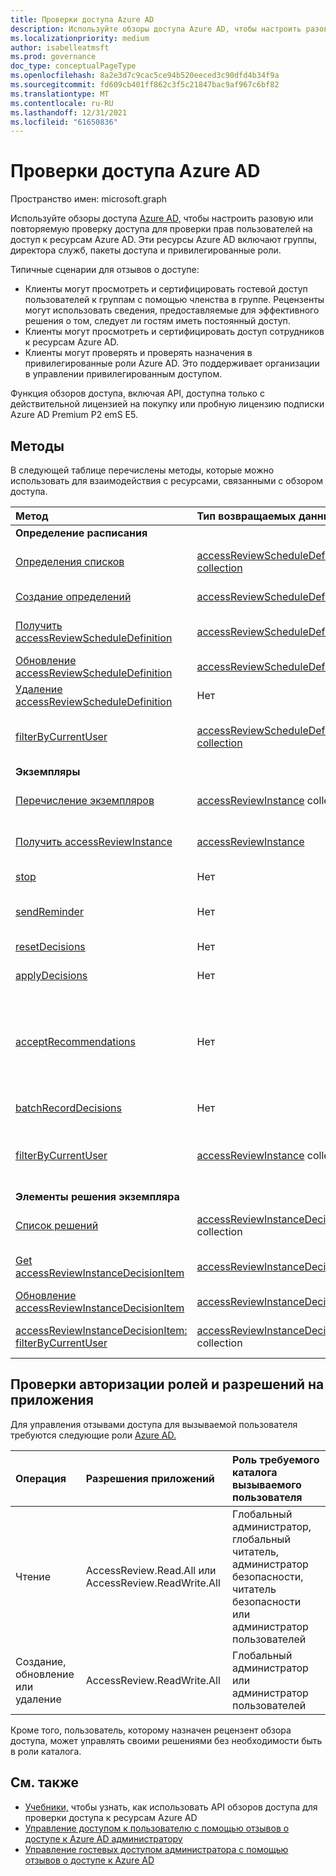 ```yaml
---
title: Проверки доступа Azure AD
description: Используйте обзоры доступа Azure AD, чтобы настроить разовую или повторяемую проверку доступа для проверки прав пользователя на доступ к ресурсам Azure AD.
ms.localizationpriority: medium
author: isabelleatmsft
ms.prod: governance
doc_type: conceptualPageType
ms.openlocfilehash: 8a2e3d7c9cac5ce94b520eeced3c90dfd4b34f9a
ms.sourcegitcommit: fd609cb401ff862c3f5c21847bac9af967c6bf82
ms.translationtype: MT
ms.contentlocale: ru-RU
ms.lasthandoff: 12/31/2021
ms.locfileid: "61650836"
---
```

# <a name="azure-ad-access-reviews"></a>Проверки доступа Azure AD

Пространство имен: microsoft.graph

Используйте обзоры доступа [Azure AD,](/azure/active-directory/active-directory-azure-ad-controls-access-reviews-overview) чтобы настроить разовую или повторяемую проверку доступа для проверки прав пользователей на доступ к ресурсам Azure AD. Эти ресурсы Azure AD включают группы, директора служб, пакеты доступа и привилегированные роли.

Типичные сценарии для отзывов о доступе:

- Клиенты могут просмотреть и сертифицировать гостевой доступ пользователей к группам с помощью членства в группе. Рецензенты могут использовать сведения, предоставляемые для эффективного решения о том, следует ли гостям иметь постоянный доступ.
- Клиенты могут просмотреть и сертифицировать доступ сотрудников к ресурсам Azure AD.
- Клиенты могут проверять и проверять назначения в привилегированные роли Azure AD. Это поддерживает организации в управлении привилегированным доступом.

Функция обзоров доступа, включая API, доступна только с действительной лицензией на покупку или пробную лицензию подписки Azure AD Premium P2 emS E5.

## <a name="methods"></a>Методы

В следующей таблице перечислены методы, которые можно использовать для взаимодействия с ресурсами, связанными с обзором доступа.

| Метод           | Тип возвращаемых данных    |Описание|
|:---------------|:--------|:----------|
|**Определение расписания**| | |
|[Определения списков](../api/accessreviewset-list-definitions.md)|[accessReviewScheduleDefinition collection](../resources/accessreviewscheduledefinition.md)|Получите список объектов [accessReviewScheduleDefinition](../resources/accessreviewscheduledefinition.md) и их свойств.|
|[Создание определений](../api/accessreviewset-post-definitions.md)|[accessReviewScheduleDefinition](../resources/accessreviewscheduledefinition.md)|Создайте новый [объект accessReviewScheduleDefinition.](../resources/accessreviewscheduledefinition.md)|
|[Получить accessReviewScheduleDefinition](../api/accessreviewscheduledefinition-get.md)|[accessReviewScheduleDefinition](../resources/accessreviewscheduledefinition.md)|Ознакомьтесь с свойствами и отношениями [объекта accessReviewScheduleDefinition.](../resources/accessreviewscheduledefinition.md)|
|[Обновление accessReviewScheduleDefinition](../api/accessreviewscheduledefinition-update.md)|[accessReviewScheduleDefinition](../resources/accessreviewscheduledefinition.md)|Обновление свойств объекта [accessReviewScheduleDefinition.](../resources/accessreviewscheduledefinition.md)|
|[Удаление accessReviewScheduleDefinition](../api/accessreviewscheduledefinition-delete.md)|Нет|Удаляет объект [accessReviewScheduleDefinition.](../resources/accessreviewscheduledefinition.md)|
|[filterByCurrentUser](../api/accessreviewscheduledefinition-filterbycurrentuser.md)|[accessReviewScheduleDefinition collection](../resources/accessreviewscheduledefinition.md)|Возвращает все определения, в которых пользователь вызовов является рецензентом любых экземпляров.|
|**Экземпляры**| | |
|[Перечисление экземпляров](../api/accessreviewscheduledefinition-list-instances.md)|[accessReviewInstance](../resources/accessreviewinstance.md) collection|Получите список объектов [accessReviewInstance](../resources/accessreviewinstance.md) и их свойств.|
|[Получить accessReviewInstance](../api/accessreviewinstance-get.md)|[accessReviewInstance](../resources/accessreviewinstance.md)|Ознакомьтесь с свойствами и отношениями [объекта accessReviewInstance.](../resources/accessreviewinstance.md)|
|[stop](../api/accessreviewinstance-stop.md)|Нет|Вручную остановите accessReviewInstance.|
|[sendReminder](../api/accessreviewinstance-sendreminder.md)|Нет|Отправьте напоминание рецензентам accessReviewInstance.|
|[resetDecisions](../api/accessreviewinstance-resetdecisions.md)|Нет|Сброс всех элементов решений в экземпляре `notReviewed`|
|[applyDecisions](../api/accessreviewinstance-applydecisions.md)|Нет|Вручную применить решение для accessReviewInstance.|
|[acceptRecommendations](../api/accessreviewinstance-acceptrecommendations.md)|Нет| Позволяет вызываемой пользователю принять рекомендацию по принятию решений для каждого notReviewed accessReviewInstanceDecisionItem, на которых он является рецензентом для определенного accessReviewInstance.|
|[batchRecordDecisions](../api/accessreviewinstance-batchrecorddecisions.md)|Нет|Просмотр пакетов принципов или ресурсов в одном вызове.|
|[filterByCurrentUser](../api/accessreviewinstance-filterbycurrentuser.md)|[accessReviewInstance](../resources/accessreviewinstance.md) collection|Возвращает все объекты экземпляра в определение, для которого вызываемая пользователь является рецензентом.|
|**Элементы решения экземпляра**| | |
|[Список решений](../api/accessreviewinstance-list-decisions.md)|[accessReviewInstanceDecisionItem](../resources/accessreviewinstancedecisionitem.md) collection|Получите список объектов [accessReviewInstanceDecisionItem](../resources/accessreviewinstancedecisionitem.md) и их свойств.|
|[Get accessReviewInstanceDecisionItem](../api/accessreviewinstancedecisionitem-get.md)|[accessReviewInstanceDecisionItem](../resources/accessreviewinstancedecisionitem.md)|Ознакомьтесь с свойствами и отношениями [объекта accessReviewInstanceDecisionItem.](../resources/accessreviewinstancedecisionitem.md)|
|[Обновление accessReviewInstanceDecisionItem](../api/accessreviewinstancedecisionitem-update.md)|[accessReviewInstanceDecisionItem](../resources/accessreviewinstancedecisionitem.md)|Обновление свойств объекта [accessReviewInstanceDecisionItem.](../resources/accessreviewinstancedecisionitem.md)|
|[accessReviewInstanceDecisionItem: filterByCurrentUser](../api/accessreviewinstancedecisionitem-filterbycurrentuser.md)|[accessReviewInstanceDecisionItem](../resources/accessreviewinstancedecisionitem.md) collection|Возвращает элементы решения, для которых пользователь вызовов является рецензентом.|


## <a name="role-and-application-permission-authorization-checks"></a>Проверки авторизации ролей и разрешений на приложения

Для управления отзывами доступа для вызываемой пользователя требуются следующие роли [Azure AD.](/azure/active-directory/roles/permissions-reference)

| Операция | Разрешения приложений | Роль требуемого каталога вызываемого пользователя |
|:------------------|:------------|:--------------------------------------------|
| Чтение | AccessReview.Read.All или AccessReview.ReadWrite.All | Глобальный администратор, глобальный читатель, администратор безопасности, читатель безопасности или администратор пользователей |
| Создание, обновление или удаление | AccessReview.ReadWrite.All | Глобальный администратор или администратор пользователей |

Кроме того, пользователь, которому назначен рецензент обзора доступа, может управлять своими решениями без необходимости быть в роли каталога.

## <a name="see-also"></a>См. также

- [Учебники,](/graph/accessreviews-overview) чтобы узнать, как использовать API обзоров доступа для проверки доступа к ресурсам Azure AD
- [Управление доступом к пользователю с помощью отзывов о доступе к Azure AD администратору](/azure/active-directory/active-directory-azure-ad-controls-manage-user-access-with-access-reviews)
- [Управление гостевых доступом администратора с помощью отзывов о доступе к Azure AD](/azure/active-directory/active-directory-azure-ad-controls-manage-guest-access-with-access-reviews)